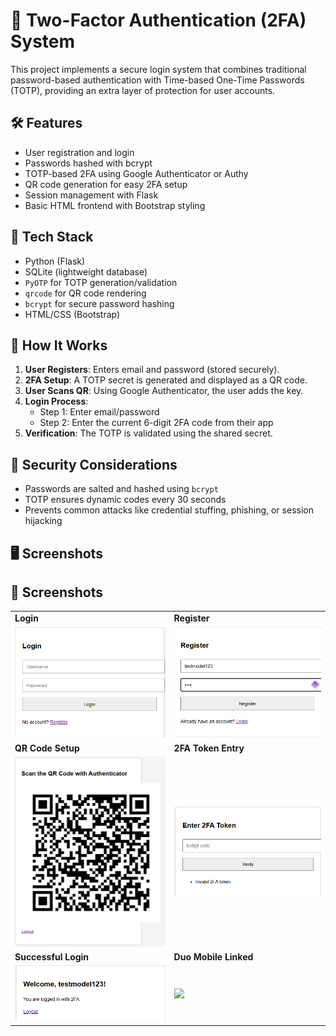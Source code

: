 # 🔐 Two-Factor Authentication (2FA) System

This project implements a secure login system that combines traditional password-based authentication with Time-based One-Time Passwords (TOTP), providing an extra layer of protection for user accounts.

## 🛠️ Features

- User registration and login
- Passwords hashed with bcrypt
- TOTP-based 2FA using Google Authenticator or Authy
- QR code generation for easy 2FA setup
- Session management with Flask
- Basic HTML frontend with Bootstrap styling

## 🧱 Tech Stack

- Python (Flask)
- SQLite (lightweight database)
- `PyOTP` for TOTP generation/validation
- `qrcode` for QR code rendering
- `bcrypt` for secure password hashing
- HTML/CSS (Bootstrap)

## 🚀 How It Works

1. **User Registers**: Enters email and password (stored securely).
2. **2FA Setup**: A TOTP secret is generated and displayed as a QR code.
3. **User Scans QR**: Using Google Authenticator, the user adds the key.
4. **Login Process**:
   - Step 1: Enter email/password
   - Step 2: Enter the current 6-digit 2FA code from their app
5. **Verification**: The TOTP is validated using the shared secret.

## 🧪 Security Considerations

- Passwords are salted and hashed using `bcrypt`
- TOTP ensures dynamic codes every 30 seconds
- Prevents common attacks like credential stuffing, phishing, or session hijacking

## 🖥️ Screenshots

<h2>📸 Screenshots</h2>

<table>
  <tr>
    <td><strong>Login</strong></td>
    <td><strong>Register</strong></td>
  </tr>
  <tr>
    <td><img src="Screenshots/Login.png" width="300"></td>
    <td><img src="Screenshots/Register.png" width="300"></td>
  </tr>
  <tr>
    <td><strong>QR Code Setup</strong></td>
    <td><strong>2FA Token Entry</strong></td>
  </tr>
  <tr>
    <td><img src="Screenshots/QR.png" width="300"></td>
    <td><img src="Screenshots/Wrong2FA.png" width="300"></td>
  </tr>
  <tr>
    <td><strong>Successful Login</strong></td>
    <td><strong>Duo Mobile Linked</strong></td>
  </tr>
  <tr>
    <td><img src="Screenshots/Welcome.png" width="300"></td>
    <td><img src="Screenshots/2fa.jng" width="300"></td>
  </tr>
</table>
